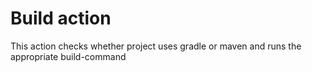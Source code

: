 # Build action
This action checks whether project uses gradle or maven and runs the appropriate build-command